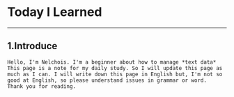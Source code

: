 # Today I Learned
---
## 1.Introduce
    Hello, I'm Nelchois. I'm a beginner about how to manage *text data* This page is a note for my daily study. So I will update this page as much as I can. I will write down this page in English but, I'm not so good at English, so please understand issues in grammar or word.
    Thank you for reading.

